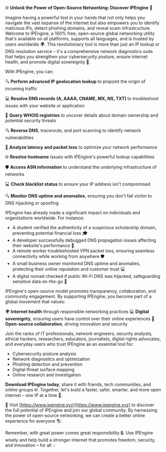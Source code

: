 🌐 **Unlock the Power of Open-Source Networking: Discover IPEngine** 🚀

Imagine having a powerful tool in your hands that not only helps you navigate the vast expanse of the internet but also empowers you to identify malicious IPs, detect phishing domains, and reveal scam infrastructure. Welcome to IPEngine, a 100% free, open-source global networking utility that's available on all platforms, supports all languages, and is trusted by users worldwide 🌍. This revolutionary tool is more than just an IP lookup or DNS resolution service – it's a comprehensive network diagnostics suite that helps you strengthen your cybersecurity posture, ensure internet health, and promote digital sovereignty 🔐.

With IPEngine, you can:

🔍 **Perform advanced IP geolocation lookup** to pinpoint the origin of incoming traffic

💻 **Resolve DNS records (A, AAAA, CNAME, MX, NS, TXT)** to troubleshoot issues with your website or application

🚨 **Query WHOIS registries** to uncover details about domain ownership and potential security threats

🔍 **Reverse DNS**, traceroute, and port scanning to identify network vulnerabilities

📡 **Analyze latency and packet loss** to optimize your network performance

🌐 **Resolve hostname** issues with IPEngine's powerful lookup capabilities

🛡️ **Access ASN information** to understand the underlying infrastructure of networks

💻 **Check blacklist status** to ensure your IP address isn't compromised

🔍 **Monitor DNS uptime and anomalies**, ensuring you don't fall victim to DNS hijacking or spoofing

IPEngine has already made a significant impact on individuals and organizations worldwide. For instance:

* A student verified the authenticity of a suspicious scholarship domain, preventing potential financial loss 🎓
* A developer successfully debugged DNS propagation issues affecting their website's performance 🚀
* A remote worker troubleshooted VPN packet loss, ensuring seamless connectivity while working from anywhere 🛡️
* A small business owner monitored DNS uptime and anomalies, protecting their online reputation and customer trust 💻
* A digital nomad checked if public Wi-Fi DNS was hijacked, safeguarding sensitive data on-the-go 🚀

IPEngine's open-source model promotes transparency, collaboration, and community engagement. By supporting IPEngine, you become part of a global movement that values:

🌍 **Internet health** through responsible networking practices
💻 **Digital sovereignty**, ensuring users have control over their online experiences
📡 **Open-source collaboration**, driving innovation and security

Join the ranks of IT professionals, network engineers, security analysts, ethical hackers, researchers, educators, journalists, digital rights advocates, and everyday users who trust IPEngine as an essential tool for:

* Cybersecurity posture analysis
* Network diagnostics and optimization
* Phishing detection and prevention
* Digital threat surface mapping
* Online research and investigation

**Download IPEngine today**, share it with friends, tech communities, and online groups 🌐. Together, let's build a faster, safer, smarter, and more open internet – one IP at a time 🔑.

🔗 Visit [https://www.ipengine.xyz](https://www.ipengine.xyz) to discover the full potential of IPEngine and join our global community. By harnessing the power of open-source networking, we can create a better online experience for everyone 🌎.

Remember, with great power comes great responsibility 🔒. Use IPEngine wisely and help build a stronger internet that promotes freedom, security, and innovation – for all 💡